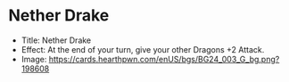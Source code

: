 # Nether Drake
- Title:  Nether Drake
- Effect:  At the end of your turn, give your other Dragons +2 Attack.
- Image:  https://cards.hearthpwn.com/enUS/bgs/BG24_003_G_bg.png?198608
